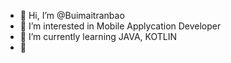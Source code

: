 - 👋 Hi, I’m @Buimaitranbao
- 👀 I’m interested in Mobile Applycation Developer
- 🌱 I’m currently learning JAVA, KOTLIN
- 💞️
<!---
Buimaitranbao/Buimaitranbao is a ✨ special ✨ repository because its `README.md` (this file) appears on your GitHub profile.
You can click the Preview link to take a look at your changes.
--->
